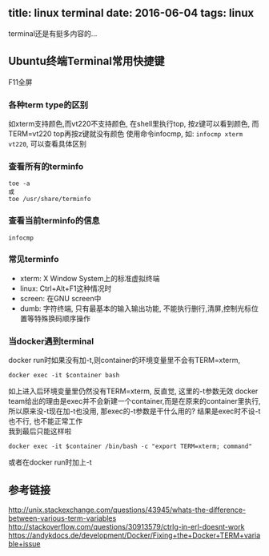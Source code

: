title: linux terminal
date: 2016-06-04
tags: linux
---

terminal还是有挺多内容的...

<!--more-->
## Ubuntu终端Terminal常用快捷键
F11全屏

### 各种term type的区别
如xterm支持颜色,而vt220不支持颜色, 在shell里执行top, 按z键可以看到颜色, 而 TERM=vt220 top再按z键就没有颜色
使用命令infocmp, 如: `infocmp xterm vt220`, 可以查看具体区别

### 查看所有的terminfo
```
toe -a
或
toe /usr/share/terminfo
```

### 查看当前terminfo的信息
```
infocmp
```

### 常见terminfo

* xterm: X Window System上的标准虚拟终端
* linux: Ctrl+Alt+F1这种情况时
* screen: 在GNU screen中 
* dumb: 字符终端, 只有最基本的输入输出功能, 不能执行删行,清屏,控制光标位置等特殊换码顺序操作

### 当docker遇到terminal

docker run时如果没有加-t,则container的环境变量里不会有TERM=xterm,                
```
docker exec -it $container bash
```
如上进入后环境变量里仍然没有TERM=xterm, 反直觉, 这里的-t参数无效
docker team给出的理由是exec并不会新建一个container,而是在原来的container里执行, 所以原来没-t现在加-t也没用, 
那exec的-t参数是干什么用的? 结果是exec时不设-t也不行, 也不能正常工作             
我到最后只能这样啦
```
docker exec -it $container /bin/bash -c "export TERM=xterm; command" 
```
或者在docker run时加上-t  

## 参考链接
http://unix.stackexchange.com/questions/43945/whats-the-difference-between-various-term-variables
http://stackoverflow.com/questions/30913579/ctrlg-in-erl-doesnt-work
https://andykdocs.de/development/Docker/Fixing+the+Docker+TERM+variable+issue

